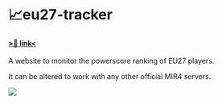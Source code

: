 # 📈eu27-tracker
#### [>🔗 link<](https://douglasb78.github.io/eu27-tracker/)

A website to monitor the powerscore ranking of EU27 players.

It can be altered to work with any other official MIR4 servers.

![](https://i.imgur.com/y5iIZMY.png)

